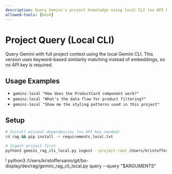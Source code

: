 ```yaml
---
description: Query Gemini's project knowledge using local CLI (no API key required)
allowed-tools: [bash]
---
```


# Project Query (Local CLI)

Query Gemini with full project context using the local Gemini CLI. This version uses keyword-based similarity matching instead of embeddings, so no API key is required.

## Usage Examples
- `gemini-local "How does the ProductCard component work?"`
- `gemini-local "What's the data flow for product filtering?"`
- `gemini-local "Show me the styling patterns used in this project"`

## Setup
```bash
# Install minimal dependencies (no API key needed)
cd rag && pip install -r requirements_local.txt

# Ingest project first
python3 gemini_rag_cli_local.py ingest --project-root /Users/kristoffersanio/git/bs-display/dev
```

! python3 /Users/kristoffersanio/git/bs-display/dev/rag/gemini_rag_cli_local.py query --query "$ARGUMENTS"